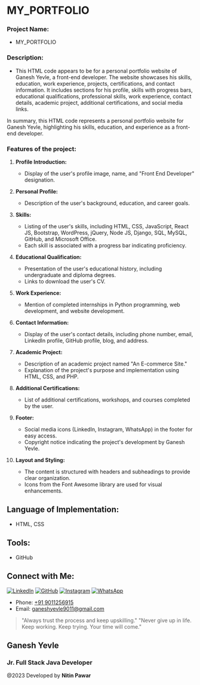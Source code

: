 # MY_PORTFOLIO



### Project Name: 
- MY_PORTFOLIO

### Description: 
- This HTML code appears to be for a personal portfolio website of Ganesh Yevle, a front-end developer. The website showcases his skills, education, work experience, projects, certifications, and contact information. It includes sections for his profile, skills with progress bars, educational qualifications, professional skills, work experience, contact details, academic project, additional certifications, and social media links.

In summary, this HTML code represents a personal portfolio website for Ganesh Yevle, highlighting his skills, education, and experience as a front-end developer.

### Features of the project:

1. **Profile Introduction:**
   - Display of the user's profile image, name, and "Front End Developer" designation.

2. **Personal Profile:**
   - Description of the user's background, education, and career goals.
  

3. **Skills:**
   - Listing of the user's skills, including HTML, CSS, JavaScript, React JS, Bootstrap, WordPress, jQuery, Node JS, Django, SQL, MySQL, GitHub, and Microsoft Office.
    - Each skill is associated with a progress bar indicating proficiency.

4. **Educational Qualification:**
    - Presentation of the user's educational history, including undergraduate and diploma degrees.
    - Links to download the user's CV.

5. **Work Experience:**
    - Mention of completed internships in Python programming, web development, and website development.

6. **Contact Information:**
    - Display of the user's contact details, including phone number, email, LinkedIn profile, GitHub profile, blog, and address.

7. **Academic Project:**
    - Description of an academic project named "An E-commerce Site."
    - Explanation of the project's purpose and implementation using HTML, CSS, and PHP.

8. **Additional Certifications:**
    - List of additional certifications, workshops, and courses completed by the user.

9. **Footer:**
    - Social media icons (LinkedIn, Instagram, WhatsApp) in the footer for easy access.
    - Copyright notice indicating the project's development by Ganesh Yevle.

10. **Layout and Styling:**
    - The content is structured with headers and subheadings to provide clear organization.
    - Icons from the Font Awesome library are used for visual enhancements.



## Language of Implementation:
- HTML, CSS 

## Tools:
- GitHub 

## Connect with Me:

[![LinkedIn](https://img.shields.io/badge/LinkedIn-Connect-blue)](https://www.linkedin.com/in/nitin-pawar-351450227/)
[![GitHub](https://img.shields.io/badge/GitHub-Follow-brightgreen)](https://github.com/ganeshyevle)
[![Instagram](https://img.shields.io/badge/Instagram-Follow-red)](https://www.instagram.com/ganesh_yevle9011/)
[![WhatsApp](https://img.shields.io/badge/WhatsApp-Chat-brightgreen)](https://wa.me/919011256915/?text=Hi%20Ganesh%2C%20Whatsup)
- Phone: [+91 9011256915](tel:+919011256915)
- Email: [ganeshyevle9011@gmail.com](mailto:ganeshyevle9011@gmail.com)

> "Always trust the process and keep upskilling."
> "Never give up in life. Keep working. Keep trying. Your time will come."

## Ganesh Yevle
### Jr. Full Stack Java Developer

@2023 Developed by **Nitin Pawar**
